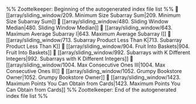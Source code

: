 %% Zoottelkeeper: Beginning of the autogenerated index file list  %%
📄 [[array/sliding_window/209. Minimum Size Subarray Sum|209. Minimum Size Subarray Sum]]
📄 [[array/sliding_window/480. Sliding Window Median|480. Sliding Window Median]]
📄 [[array/sliding_window/643. Maximum Average Subarray I|643. Maximum Average Subarray I]]
📄 [[array/sliding_window/713. Subarray Product Less Than K|713. Subarray Product Less Than K]]
📄 [[array/sliding_window/904. Fruit Into Baskets|904. Fruit Into Baskets]]
📄 [[array/sliding_window/992. Subarrays with K Different Integers|992. Subarrays with K Different Integers]]
📄 [[array/sliding_window/1004. Max Consecutive Ones III|1004. Max Consecutive Ones III]]
📄 [[array/sliding_window/1052. Grumpy Bookstore Owner|1052. Grumpy Bookstore Owner]]
📄 [[array/sliding_window/1423. Maximum Points You Can Obtain from Cards|1423. Maximum Points You Can Obtain from Cards]]
%% Zoottelkeeper: End of the autogenerated index file list  %%
